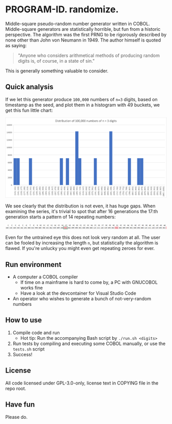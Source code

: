 # PROGRAM-ID. randomize.

Middle-square pseudo-random number generator written in COBOL. Middle-square generators are statistically horrible, but fun from a historic perspective. The algorithm was the first PRNG to be rigorously described by none other than John von Neumann in 1949. The author himself is quoted as saying:

>"Anyone who considers arithmetical methods of producing random digits is, of course, in a state of sin."

This is generally something valuable to consider.

## Quick analysis

If we let this generator produce `100,000` numbers of `n=3` digits, based on timestamp as the seed, and plot them in a histogram with 49 buckets, we get this fun little chart:

![Distribution of 100,000 numbers of length n=3](img/distribution_n3.png)

We see clearly that the distribution is not even, it has huge gaps. When examining the series, it's trivial to spot that after 16 generations the 17:th generation starts a pattern of 14 repeating numbers:

![Repeating pattern of period 14](img/period_14.png)

Even for the untrained eye this does not look very random at all. The user can be fooled by increasing the length `n`, but statistically the algorithm is flawed. If you're unlucky you might even get repeating zeroes for ever.

## Run environment
* A computer a COBOL compiler
    * If time on a mainframe is hard to come by, a PC with GNUCOBOL works fine
    * Have a look at the devcontainer for Visual Studio Code
* An operator who wishes to generate a bunch of not-very-random numbers

## How to use
1. Compile code and run 
    * Hot tip: Run the accompanying Bash script by `./run.sh <digits>`
2. Run tests by compiling and executing some COBOL manually, or use the `tests.sh` script
3. Success!

## License
All code licensed under GPL-3.0-only, license text in COPYING file in the repo root.

## Have fun
Please do.
